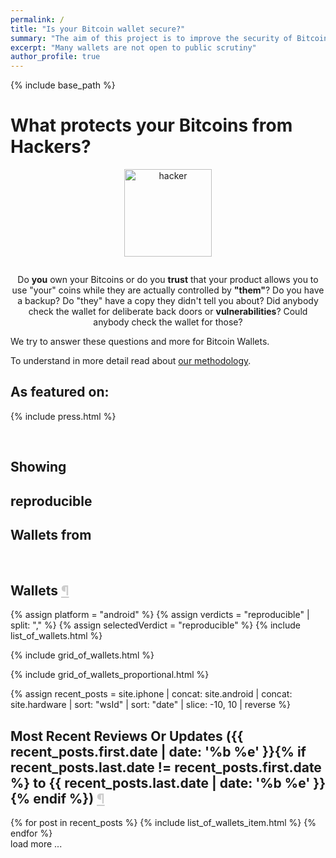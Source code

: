 ```yaml
---
permalink: /
title: "Is your Bitcoin wallet secure?"
summary: "The aim of this project is to improve the security of Bitcoin wallets by examining products for transparency and potential attacks."
excerpt: "Many wallets are not open to public scrutiny"
author_profile: true
---
```


{% include base_path %}
<script src="{{ base_path }}/allWallets.js"></script>
<script src="{{ base_path }}/assets/js/wallets.js"></script>
<script src="{{ base_path }}/assets/js/search-wallets.js"></script>

<div class="page-section">

<h1 id="all-wallets-ordered-by-verifiability-downloads-and-ratings">What protects your Bitcoins from Hackers?</h1>
<div style="width:100%;text-align:center;">
<img src="{{ base_path }}/images/hacker-bg.png" alt="hacker" style="height:10em;margin:0 auto 1em auto;" />
</div>
<p style="text-align:center">
  Do <strong>you</strong> own your Bitcoins or do you <strong>trust</strong> that your product allows you to use "your"
  coins while they are actually controlled by <strong>"them"</strong>? Do you have a backup? Do
  "they" have a copy they didn't tell you about? Did anybody check the wallet for deliberate back doors
  or <strong>vulnerabilities</strong>? Could anybody check the wallet for those?
</p><p>
  We try to answer these questions and more for Bitcoin Wallets.
</p><p>
  To understand in more detail read about <a title="our methodology"
  href="{{ base_path }}/methodology/">our methodology</a>.
</p>
</div>


<h2 id="featuredOn" class="section-label">As featured on:</h2>

{% include press.html %}

<br>
<div class="-sticky fragmented-controls-master">
<h2 class="section-label fragmented-controls -sticky">Showing</h2>
<h2 class="section-label fragmented-controls -disappearable"><span id="modularVerdict">reproducible</span> </h2>
<h2 class="section-label fragmented-controls -sticky">Wallets from <span id="modularPlatformPH"></span></h2>
</div>
<br>

<h2 class="section-label">Wallets&nbsp;<a href="#modularWalletPayload" style="color:#ccc">&para;</a></h2>


<div id="modularWalletPayload">

  <!--
    The content of this div gets replaced if JS is enabled.
  -->
  {% assign platform = "android" %}
  {% assign verdicts = "reproducible" | split: "," %}
  {% assign selectedVerdict = "reproducible" %}
  {% include list_of_wallets.html %}

</div>

{% include grid_of_wallets.html %}

{% include grid_of_wallets_proportional.html %}

{% assign recent_posts = site.iphone | concat: site.android | concat: site.hardware | sort: "wsId" | sort: "date" | slice: -10, 10 | reverse %}
<h2 class="section-label" id="recently">Most Recent Reviews Or Updates ({{ recent_posts.first.date | date: '%b %e' }}{% if recent_posts.last.date != recent_posts.first.date %} to {{ recent_posts.last.date | date: '%b %e' }}{% endif %})&nbsp;<a href="#recently" style="color:#ccc">&para;</a></h2>
<div id="recentPosts">
<div class="page-section">
  <div id="tableofwallets3">
    <div id="modal" style="position:fixed;left:0;top:0;width:100%;height:100%;z-index:50;display:none" onClick="toggleApp(lastId);">&nbsp;</div>
    <div class="flexi-list">
      {% for post in recent_posts %}
        {% include list_of_wallets_item.html %}
      {% endfor %}
    </div>
  </div>
</div>
<a onClick="loadMoreApps()">load more ...</a>
</div>

<script src="{{ base_path }}/assets/js/widgetBadgeDetails.js"></script>
<script src="{{ base_path }}/assets/js/scripts.js"></script>
<script src="{{ base_path }}/assets/js/landingPage.js"></script>
